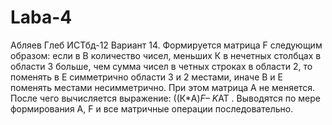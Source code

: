 # Laba-4
Абляев Глеб ИСТбд-12
Вариант 14.	Формируется матрица F следующим образом: если в В количество чисел, меньших К в нечетных столбцах в области 3 больше, чем сумма чисел в четных строках в области 2, то поменять в Е симметрично области 3 и 2 местами, иначе В и Е поменять местами несимметрично. При этом матрица А не меняется. После чего вычисляется выражение: ((К*A)*F– K*AT . Выводятся по мере формирования А, F и все матричные операции последовательно.
